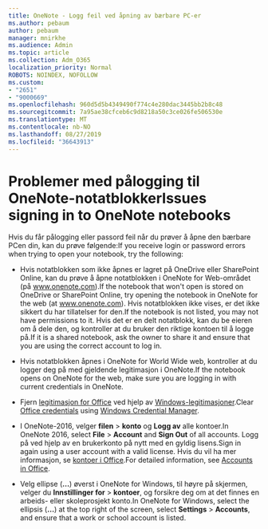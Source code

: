 ```yaml
---
title: OneNote - Logg feil ved åpning av bærbare PC-er
ms.author: pebaum
author: pebaum
manager: mnirkhe
ms.audience: Admin
ms.topic: article
ms.collection: Adm_O365
localization_priority: Normal
ROBOTS: NOINDEX, NOFOLLOW
ms.custom:
- "2651"
- "9000669"
ms.openlocfilehash: 960d5d5b4349490f774c4e280dac3445bb2b8c48
ms.sourcegitcommit: 7a95ae38cfceb6c9d8218a50c3ce026fe506530e
ms.translationtype: MT
ms.contentlocale: nb-NO
ms.lasthandoff: 08/27/2019
ms.locfileid: "36643913"
---
```

# <a name="issues-signing-in-to-onenote-notebooks"></a><span data-ttu-id="df3d5-102">Problemer med pålogging til OneNote-notatblokker</span><span class="sxs-lookup"><span data-stu-id="df3d5-102">Issues signing in to OneNote notebooks</span></span>

<span data-ttu-id="df3d5-103">Hvis du får pålogging eller passord feil når du prøver å åpne den bærbare PCen din, kan du prøve følgende:</span><span class="sxs-lookup"><span data-stu-id="df3d5-103">If you receive login or password errors when trying to open your notebook, try the following:</span></span>

- <span data-ttu-id="df3d5-104">Hvis notatblokken som ikke åpnes er lagret på OneDrive eller SharePoint Online, kan du prøve å åpne notatblokken i OneNote for Web-området (på www.onenote.com).</span><span class="sxs-lookup"><span data-stu-id="df3d5-104">If the notebook that won't open is stored on OneDrive or SharePoint Online, try opening the notebook in OneNote for the web (at www.onenote.com).</span></span> <span data-ttu-id="df3d5-105">Hvis notatblokken ikke vises, er det ikke sikkert du har tillatelser for den.</span><span class="sxs-lookup"><span data-stu-id="df3d5-105">If the notebook is not listed, you may not have permissions to it.</span></span> <span data-ttu-id="df3d5-106">Hvis det er en delt notatblokk, kan du be eieren om å dele den, og kontroller at du bruker den riktige kontoen til å logge på.</span><span class="sxs-lookup"><span data-stu-id="df3d5-106">If it is a shared notebook, ask the owner to share it and ensure that you are using the correct account to log in.</span></span>

- <span data-ttu-id="df3d5-107">Hvis notatblokken åpnes i OneNote for World Wide web, kontroller at du logger deg på med gjeldende legitimasjon i OneNote.</span><span class="sxs-lookup"><span data-stu-id="df3d5-107">If the notebook opens on OneNote for the web, make sure you are logging in with current credentials in OneNote.</span></span> 

- <span data-ttu-id="df3d5-108">Fjern [legitimasjon for Office](https://docs.microsoft.com/office/troubleshoot/error-messages/another-account-already-signed-in#step-3-clear-cached-credentials-on-the-computer) ved hjelp av [Windows-legitimasjoner](https://support.microsoft.com/help/4026814/windows-accessing-credential-manager).</span><span class="sxs-lookup"><span data-stu-id="df3d5-108">Clear [Office credentials](https://docs.microsoft.com/office/troubleshoot/error-messages/another-account-already-signed-in#step-3-clear-cached-credentials-on-the-computer) using [Windows Credential Manager](https://support.microsoft.com/help/4026814/windows-accessing-credential-manager).</span></span>

- <span data-ttu-id="df3d5-109">I OneNote-2016, velger **filen** > **konto** og **Logg av** alle kontoer.</span><span class="sxs-lookup"><span data-stu-id="df3d5-109">In OneNote 2016, select **File** > **Account** and **Sign Out** of all accounts.</span></span> <span data-ttu-id="df3d5-110">Logg på ved hjelp av en brukerkonto på nytt med en gyldig lisens.</span><span class="sxs-lookup"><span data-stu-id="df3d5-110">Sign in again using a user account with a valid license.</span></span> <span data-ttu-id="df3d5-111">Hvis du vil ha mer informasjon, se [kontoer i Office](https://support.office.com/article/accounts-in-office-628ea040-f265-49de-b986-be09c3ebf8a9).</span><span class="sxs-lookup"><span data-stu-id="df3d5-111">For detailed information, see [Accounts in Office](https://support.office.com/article/accounts-in-office-628ea040-f265-49de-b986-be09c3ebf8a9).</span></span>

- <span data-ttu-id="df3d5-112">Velg ellipse (**...**) øverst i OneNote for Windows, til høyre på skjermen, velger du **Innstillinger for** > **kontoer**, og forsikre deg om at det finnes en arbeids- eller skoleprosjekt konto.</span><span class="sxs-lookup"><span data-stu-id="df3d5-112">In OneNote for Windows, select the ellipsis (**…**) at the top right of the screen, select **Settings** > **Accounts**, and ensure that a work or school account is listed.</span></span>